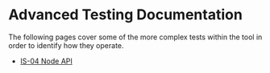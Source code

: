 # Advanced Testing Documentation

The following pages cover some of the more complex tests within the tool in order to identify how they operate.

- [IS-04 Node API](5.1.%20Advanced%20Testing%20-%20IS0401.md)
